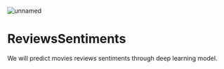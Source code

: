 
![unnamed](https://user-images.githubusercontent.com/36659805/78379570-008a0b80-75ec-11ea-8960-5824ef3fb5f4.jpg)


# ReviewsSentiments
We will predict movies reviews sentiments through deep learning model.

